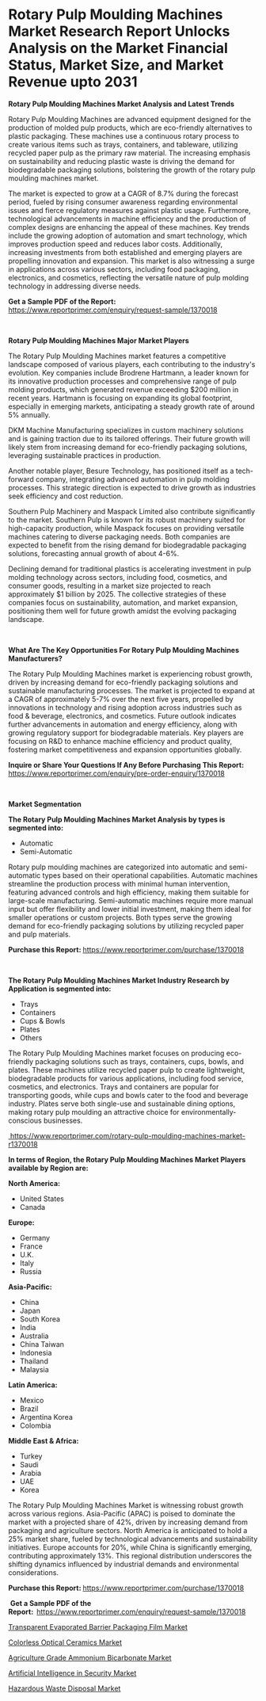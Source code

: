 <p><h1>Rotary Pulp Moulding Machines Market Research Report Unlocks Analysis on the Market Financial Status, Market Size, and Market Revenue upto 2031</h1></p><p><strong>Rotary Pulp Moulding Machines Market Analysis and Latest Trends</strong></p>
<p><p>Rotary Pulp Moulding Machines are advanced equipment designed for the production of molded pulp products, which are eco-friendly alternatives to plastic packaging. These machines use a continuous rotary process to create various items such as trays, containers, and tableware, utilizing recycled paper pulp as the primary raw material. The increasing emphasis on sustainability and reducing plastic waste is driving the demand for biodegradable packaging solutions, bolstering the growth of the rotary pulp moulding machines market.</p><p>The market is expected to grow at a CAGR of 8.7% during the forecast period, fueled by rising consumer awareness regarding environmental issues and fierce regulatory measures against plastic usage. Furthermore, technological advancements in machine efficiency and the production of complex designs are enhancing the appeal of these machines. Key trends include the growing adoption of automation and smart technology, which improves production speed and reduces labor costs. Additionally, increasing investments from both established and emerging players are propelling innovation and expansion. This market is also witnessing a surge in applications across various sectors, including food packaging, electronics, and cosmetics, reflecting the versatile nature of pulp molding technology in addressing diverse needs.</p></p>
<p><strong>Get a Sample PDF of the Report:&nbsp;</strong> <a href="https://www.reportprimer.com/enquiry/request-sample/1370018">https://www.reportprimer.com/enquiry/request-sample/1370018</a></p>
<p>&nbsp;</p>
<p><strong>Rotary Pulp Moulding Machines Major Market Players</strong></p>
<p><p>The Rotary Pulp Moulding Machines market features a competitive landscape composed of various players, each contributing to the industry's evolution. Key companies include Brodrene Hartmann, a leader known for its innovative production processes and comprehensive range of pulp molding products, which generated revenue exceeding $200 million in recent years. Hartmann is focusing on expanding its global footprint, especially in emerging markets, anticipating a steady growth rate of around 5% annually.</p><p>DKM Machine Manufacturing specializes in custom machinery solutions and is gaining traction due to its tailored offerings. Their future growth will likely stem from increasing demand for eco-friendly packaging solutions, leveraging sustainable practices in production.</p><p>Another notable player, Besure Technology, has positioned itself as a tech-forward company, integrating advanced automation in pulp molding processes. This strategic direction is expected to drive growth as industries seek efficiency and cost reduction.</p><p>Southern Pulp Machinery and Maspack Limited also contribute significantly to the market. Southern Pulp is known for its robust machinery suited for high-capacity production, while Maspack focuses on providing versatile machines catering to diverse packaging needs. Both companies are expected to benefit from the rising demand for biodegradable packaging solutions, forecasting annual growth of about 4-6%.</p><p>Declining demand for traditional plastics is accelerating investment in pulp molding technology across sectors, including food, cosmetics, and consumer goods, resulting in a market size projected to reach approximately $1 billion by 2025. The collective strategies of these companies focus on sustainability, automation, and market expansion, positioning them well for future growth amidst the evolving packaging landscape.</p></p>
<p>&nbsp;</p>
<p><strong>What Are The Key Opportunities For Rotary Pulp Moulding Machines Manufacturers?</strong></p>
<p><p>The Rotary Pulp Moulding Machines market is experiencing robust growth, driven by increasing demand for eco-friendly packaging solutions and sustainable manufacturing processes. The market is projected to expand at a CAGR of approximately 5-7% over the next five years, propelled by innovations in technology and rising adoption across industries such as food & beverage, electronics, and cosmetics. Future outlook indicates further advancements in automation and energy efficiency, along with growing regulatory support for biodegradable materials. Key players are focusing on R&D to enhance machine efficiency and product quality, fostering market competitiveness and expansion opportunities globally.</p></p>
<p><strong>Inquire or Share Your Questions If Any Before Purchasing This Report:</strong> <a href="https://www.reportprimer.com/enquiry/pre-order-enquiry/1370018">https://www.reportprimer.com/enquiry/pre-order-enquiry/1370018</a></p>
<p>&nbsp;</p>
<p><strong>Market Segmentation</strong></p>
<p><strong>The Rotary Pulp Moulding Machines Market Analysis by types is segmented into:</strong></p>
<p><ul><li>Automatic</li><li>Semi-Automatic</li></ul></p>
<p><p>Rotary pulp moulding machines are categorized into automatic and semi-automatic types based on their operational capabilities. Automatic machines streamline the production process with minimal human intervention, featuring advanced controls and high efficiency, making them suitable for large-scale manufacturing. Semi-automatic machines require more manual input but offer flexibility and lower initial investment, making them ideal for smaller operations or custom projects. Both types serve the growing demand for eco-friendly packaging solutions by utilizing recycled paper and pulp materials.</p></p>
<p><strong>Purchase this Report:&nbsp;</strong><a href="https://www.reportprimer.com/purchase/1370018">https://www.reportprimer.com/purchase/1370018</a></p>
<p>&nbsp;</p>
<p><strong>The Rotary Pulp Moulding Machines Market Industry Research by Application is segmented into:</strong></p>
<p><ul><li>Trays</li><li>Containers</li><li>Cups & Bowls</li><li>Plates</li><li>Others</li></ul></p>
<p><p>The Rotary Pulp Moulding Machines market focuses on producing eco-friendly packaging solutions such as trays, containers, cups, bowls, and plates. These machines utilize recycled paper pulp to create lightweight, biodegradable products for various applications, including food service, cosmetics, and electronics. Trays and containers are popular for transporting goods, while cups and bowls cater to the food and beverage industry. Plates serve both single-use and sustainable dining options, making rotary pulp moulding an attractive choice for environmentally-conscious businesses.</p></p>
<p><a href="https://www.reportprimer.com/rotary-pulp-moulding-machines-market-r1370018">&nbsp;https://www.reportprimer.com/rotary-pulp-moulding-machines-market-r1370018</a></p>
<p><strong>In terms of Region, the Rotary Pulp Moulding Machines Market Players available by Region are:</strong></p>
<p>
    <p> <strong> North America: </strong>
        <ul>
            <li>United States</li>
            <li>Canada</li>
        </ul>
        </p> 
    <p> <strong> Europe: </strong>
        <ul>
            <li>Germany</li>
            <li>France</li>
            <li>U.K.</li>
            <li>Italy</li>
            <li>Russia</li>
        </ul>
        </p> 
    <p> <strong> Asia-Pacific: </strong>
        <ul>
            <li>China</li>
            <li>Japan</li>
            <li>South Korea</li>
            <li>India</li>
            <li>Australia</li>
            <li>China Taiwan</li>
            <li>Indonesia</li>
            <li>Thailand</li>
            <li>Malaysia</li>
        </ul>
        </p> 
    <p> <strong> Latin America: </strong>
        <ul>
            <li>Mexico</li>
            <li>Brazil</li>
            <li>Argentina Korea</li>
            <li>Colombia</li>
        </ul>
        </p> 
    <p> <strong> Middle East & Africa: </strong>
        <ul>
            <li>Turkey</li>
            <li>Saudi</li>
            <li>Arabia</li>
            <li>UAE</li>
            <li>Korea</li>
        </ul>
    </p>
    </p>
<p><p>The Rotary Pulp Moulding Machines Market is witnessing robust growth across various regions. Asia-Pacific (APAC) is poised to dominate the market with a projected share of 42%, driven by increasing demand from packaging and agriculture sectors. North America is anticipated to hold a 25% market share, fueled by technological advancements and sustainability initiatives. Europe accounts for 20%, while China is significantly emerging, contributing approximately 13%. This regional distribution underscores the shifting dynamics influenced by industrial demands and environmental considerations.</p></p>
<p><strong>Purchase this Report: </strong><a href="https://www.reportprimer.com/purchase/1370018">https://www.reportprimer.com/purchase/1370018</a></p>
<p>&nbsp;<strong>Get a Sample PDF of the Report:&nbsp;&nbsp;</strong><a href="https://www.reportprimer.com/enquiry/request-sample/1370018">https://www.reportprimer.com/enquiry/request-sample/1370018</a></p>
<p><strong></strong></p>
<p><p><a href="https://issuu.com/reportprime-2/docs/transparent-evaporated-barrier-pack_38d9d91a086695">Transparent Evaporated Barrier Packaging Film Market</a></p><p><a href="https://issuu.com/reportprime-2/docs/colorless-optical-ceramics-market-s_6f8c6a0d430560">Colorless Optical Ceramics Market</a></p><p><a href="https://medium.com/@monroebullock54/the-role-of-agriculture-grade-ammonium-bicarbonate-market-applications-401ad6712ea8?postPublishedType=repub">Agriculture Grade Ammonium Bicarbonate Market</a></p><p><a href="https://www.linkedin.com/pulse/future-ready-strategic-insights-global-artificial-intelligence-56kmf">Artificial Intelligence in Security Market</a></p><p><a href="https://www.linkedin.com/pulse/hazardous-waste-disposal-market-revolution-2024-2031-trends-xdntf">Hazardous Waste Disposal Market</a></p></p>